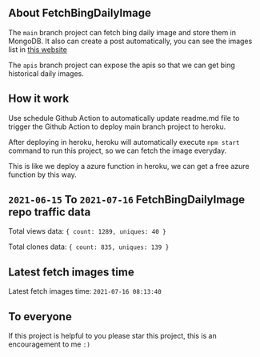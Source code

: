 ## About FetchBingDailyImage

The `main` branch project can fetch bing daily image and store them in MongoDB.
It also can create a post automatically, you can see the images list in [this website](https://oursalbum.netlify.app)

The `apis` branch project can expose the apis so that we can get bing historical daily images.

## How it work

Use schedule Github Action to automatically update readme.md file to trigger the Github Action to deploy main branch project to heroku.

After deploying in heroku, heroku will automatically execute `npm start` command to run this project, so we can fetch the image everyday.

This is like we deploy a azure function in heroku, we can get a free azure function by this way.

## `2021-06-15` To `2021-07-16` FetchBingDailyImage repo traffic data

Total views data: `{ count: 1289, uniques: 40 }`

Total clones data: `{ count: 835, uniques: 139 }`

## Latest fetch images time

Latest fetch images time: `2021-07-16 08:13:40`

## To everyone

If this project is helpful to you please star this project, this is an encouragement to me `:)`



